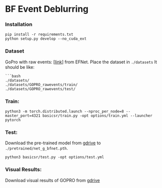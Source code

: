 # BF Event Deblurring

### Installation
```
pip install -r requirements.txt
python setup.py develop --no_cuda_ext
```
### Dataset 
GoPro with raw events: [[link](https://data.vision.ee.ethz.ch/csakarid/shared/EFNet/GOPRO_rawevents.zip)] from EFNet. Place the dataset in ```./datasets```
It should be like:
  
    ```bash
    ./datasets/
    ./datasets/GOPRO_rawevents/train/
    ./datasets/GOPRO_rawevents/test/

### Train:
```python3 -m torch.distributed.launch --nproc_per_node=8 --master_port=4321 basicsr/train.py -opt options/train.yml --launcher pytorch```


### Test:
Download the pre-trained model from [gdrive](https://drive.google.com/file/d/1cgR8vNu3FBbzNWValoMqq9Yb1ImHDYzE/view?usp=share_link) to ```./pretrained/net_g_bfnet.pth```.

```python3 basicsr/test.py -opt options/test.yml```


### Visual Results:
Download visual results of GOPRO from [gdrive](https://drive.google.com/file/d/15p6Fz7I9KVX6xQPDfnf7BvaI7-Jz9_Ub/view?usp=share_link)

